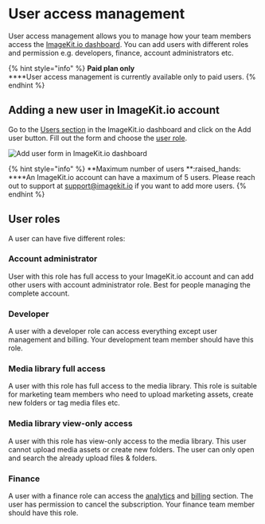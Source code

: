 # User access management

User access management allows you to manage how your team members access the [ImageKit.io dashboard](https://imagekit.io/dashboard). You can add users with different roles and permission e.g. developers, finance, account administrators etc.

{% hint style="info" %}
**Paid plan only**\
****User access management is currently available only to paid users.
{% endhint %}

## Adding a new user in ImageKit.io account

Go to the [Users section](https://imagekit.io/dashboard?redirectTo=users) in the ImageKit.io dashboard and click on the Add user button. Fill out the form and choose the [user role](user-access-management.md#user-roles).

![Add user form in ImageKit.io dashboard](<../.gitbook/assets/add-user-modal.png>)

{% hint style="info" %}
**Maximum number of users **:raised\_hands: \
****An ImageKit.io account can have a maximum of 5 users. Please reach out to support at support@imagekit.io if you want to add more users.
{% endhint %}

## User roles

A user can have five different roles:

### Account administrator

User with this role has full access to your ImageKit.io account and can add other users with account administrator role. Best for people managing the complete account.

### Developer&#x20;

A user with a developer role can access everything except user management and billing. Your development team member should have this role.&#x20;

### Media library full access&#x20;

A user with this role has full access to the media library. This role is suitable for marketing team members who need to upload marketing assets, create new folders or tag media files etc.

### Media library view-only access

A user with this role has view-only access to the media library. This user cannot upload media assets or create new folders. The user can only open and search the already upload files & folders.

### Finance

A user with a finance role can access the [analytics](https://imagekit.io/dashboard?redirectTo=analytics) and [billing](https://imagekit.io/dashboard?redirectTo=billing) section. The user has permission to cancel the subscription. Your finance team member should have this role.&#x20;
